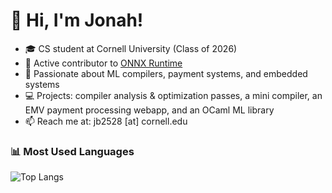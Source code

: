 # 👋 Hi, I'm Jonah!

- 🎓 CS student at Cornell University (Class of 2026)
- 🌟 Active contributor to [ONNX Runtime](https://github.com/microsoft/onnxruntime) 
- 🔬 Passionate about ML compilers, payment systems, and embedded systems  
- 💻 Projects: compiler analysis & optimization passes, a mini compiler, an EMV payment processing webapp, and an OCaml ML library  
- 📫 Reach me at: jb2528 [at] cornell.edu

### 📊 Most Used Languages
![Top Langs](https://github-readme-stats.vercel.app/api/top-langs/?username=Jonahcb&layout=compact&theme=default)
